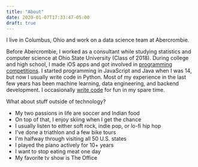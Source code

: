 ```yaml
---
title: "About"
date: 2020-01-07T17:33:47-05:00
draft: true
---
```


I live in Columbus, Ohio and work on a data science team at Abercrombie.

Before Abercrombie, I worked as a consultant while studying statistics and computer science at Ohio State University (Class of 2018). During college and high school, I made iOS apps and got involved in [programming competitions](https://data-analytics.osu.edu/datafest/previous-datafests-2018). I started programming in JavaScript and Java when I was 14, but now I usually write code in Python. Most of my experience in the last few years has been machine learning, data engineering, and backend development. I occasionally [write code](https://github.com/dkharazi) for fun in my spare time.

What about stuff outside of technology?

- My two passions in life are soccer and Indian food
- On top of that, I enjoy skiing when I get the chance
- I usually listen to either soft rock, indie pop, or lo-fi hip hop
- I've done a triathlon and a few bike tours
- I'm halfway through visiting all 50 U.S. states
- I played the piano actively for 10+ years
- I want to stop eating meat one day
- My favorite tv show is The Office
